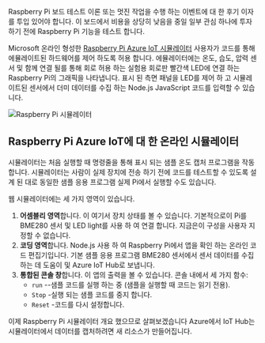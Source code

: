 Raspberry Pi 보드 테스트 이론 또는 멋진 작업을 수행 하는 이벤트에 대 한 후기 이자를 투입 있어야 합니다. 이 보드에서 비용을 상당히 낮음을 중일 일부 관심 하나에 투자 하기 전에 Raspberry Pi 기능을 테스트 합니다.

Microsoft 온라인 형성한 [Raspberry Pi Azure IoT 시뮬레이터](https://azure-samples.github.io/raspberry-pi-web-simulator?azure-portal=true) 사용자가 코드를 통해 에뮬레이트된 하드웨어를 제어 하도록 허용 합니다. 에뮬레이터에는 온도, 습도, 압력 센서 및 함께 연결 될를 통해 회로 허용 하는 실험용 회로판 빨간색 LED에 연결 하는 Raspberry Pi의 그래픽을 나타냅니다. 표시 된 측면 패널을 LED를 제어 하 고 시뮬레이트된 센서에서 더미 데이터를 수집 하는 Node.js JavaScript 코드를 입력할 수 있습니다.

![Raspberry Pi 시뮬레이터](../media-draft/RaspberryPiSimulator.png)

## <a name="raspberry-pi-azure-iot-online-simulator"></a>Raspberry Pi Azure IoT에 대 한 온라인 시뮬레이터

시뮬레이터는 처음 실행할 때 명령줄을 통해 표시 되는 샘플 온도 캡처 프로그램을 작동 합니다. 시뮬레이터는 사람이 실제 장치에 전송 하기 전에 코드를 테스트할 수 있도록 설계 된 대로 동일한 샘플 응용 프로그램 실제 Pi에서 실행할 수도 있습니다.

웹 시뮬레이터에는 세 가지 영역이 있습니다.

1. **어셈블리 영역**합니다. 이 여기서 장치 상태를 볼 수 있습니다. 기본적으로이 Pi를 BME280 센서 및 LED light를 사용 하 여 연결 합니다. 지금은이 구성을 사용자 지정할 수 없습니다.
2. **코딩 영역**합니다. Node.js 사용 하 여 Raspberry Pi에서 앱을 확인 하는 온라인 코드 편집기입니다. 기본 샘플 응용 프로그램 BME280 센서에서 센서 데이터를 수집 하는 데 도움이 및 Azure IoT Hub로 보냅니다.
3. **통합된 콘솔 창**합니다. 이 앱의 출력을 볼 수 있습니다. 콘솔 내에서 세 가지 함수:
    - `run` --샘플 코드를 실행 하는 중 (샘플을 실행할 때 코드는 읽기 전용).
    - `Stop` -실행 되는 샘플 코드를 중지 합니다.
    - `Reset` -코드를 다시 설정합니다.

이제 Raspberry Pi 시뮬레이터 개요 했으므로 살펴보겠습니다 Azure에서 IoT Hub는 시뮬레이터에서 데이터를 캡처하려면 새 리소스가 만들어집니다.

<!-- Reference links 
-   Online Raspberry Pi Emulator:
    <https://docs.microsoft.com/en-us/azure/iot-hub/iot-hub-raspberry-pi-web-simulator-get-started>
-   <https://azure-samples.github.io/raspberry-pi-web-simulator/#GetStarted>-->